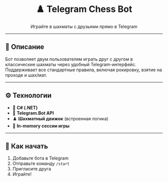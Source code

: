 <h1 align="center">♟️ Telegram Chess Bot</h1>
<p align="center">Играйте в шахматы с друзьями прямо в Telegram</p>

---

## 📲 Описание

Бот позволяет двум пользователям играть друг с другом в классические шахматы через удобный Telegram-интерфейс. 
Поддерживает все стандартные правила, включая рокировку, взятие на проходе и шах/мат.

---

## ⚙️ Технологии

- 🧠 **C# (.NET)**
- 🤖 **Telegram.Bot API**
- ♟️ **Шахматный движок** (встроенная логика)
- 💾 **In-memory сессии игры**

---

## 🚀 Как начать

1. Добавьте бота в Telegram
2. Отправьте команду `/start`
3. Пригласите друга
4. Играйте!
